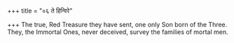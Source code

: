 +++
title = "०६ ते हिन्विरे"

+++
The true, Red Treasure they have sent, one only Son born of the Three.  
     They, the Immortal Ones, never deceived, survey the families of mortal men.